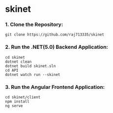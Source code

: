 # skinet

### 1. Clone the Repository:

```
git clone https://github.com/raj713335/skinet
```


### 2. Run the .NET(5.0) Backend Application:

```
cd skinet
dotnet clean
dotnet build skinet.sln
cd API
dotnet watch run --skinet
```

### 3. Run the Angular Frontend Application:

```
cd skinet/client
npm install
ng serve
```

